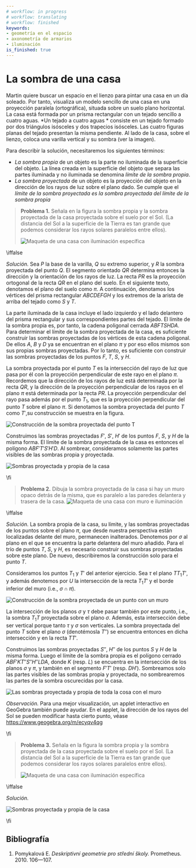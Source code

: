 ```yaml
---
# workflow: in progress
# workflow: translating
# workflow: finished
keywords:
- geometría en el espacio
- axonometría de armarios
- iluminación
is_finished: true
---
```


# La sombra de una casa

Martin quiere buscar un espacio en el lienzo para pintar una casa en un día soleado. Por tanto, visualiza un modelo sencillo de una casa en una proyección paralela (ortográfica), situada sobre un suelo plano horizontal. La casa está formada por un prisma rectangular con un tejado sencillo a cuatro aguas. 
*Un tejado a cuatro aguas * consiste en un tejado formado por dos triángulos isósceles y dos trapecios isósceles. Las cuatro figuras planas del tejado presentan la misma pendiente. Al lado de la casa, sobre el lienzo, coloca una varilla vertical y su sombra (ver la imagen).

Para describir la solución, necesitaremos los siguientes términos:

* *La sombra propia* de un objeto es la parte no iluminada de la superficie del objeto. La línea creada en la superficie del objeto que separa las partes iluminada y no iluminada se denomina *límite de la sombra propia*.
* *La sombra proyectada* de un objeto es la proyección del objeto en la dirección de los rayos de luz sobre el plano dado. Se cumple que el  *límite de la sombra proyectada es la sombra proyectada del límite de la sombra propia*

>**Problema 1.** Señala en la figura la sombra propia y la sombra proyectada de la casa proyectada sobre el suelo por el Sol. (La distancia del Sol a la superficie de la Tierra es tan grande que podemos considerar los rayos solares paralelos entre ellos).
>
>![Maqueta de una casa con iluminación específica](math4you_00017_zadani_a.jpg)

\iffalse

*Solución.* Sea $P$ la base de la varilla, $Q$ su extremo superior, y $R$ la sombra proyectada del punto $Q$.
El segmento orientado $QR$ determina entonces la dirección y la orientación de los rayos de luz. La recta $PR$ es la proyección ortogonal de la recta $QR$ en el plano del suelo. En el siguiente texto, denotamos el plano del suelo como $\pi$. A continuación, denotamos los vértices del prisma rectangular $ABCDEFGH$ y los extremos de la arista de arriba del tejado como $S$ y $T$.

La parte iluminada de la casa incluye el lado izquierdo y el lado delantero del prisma rectangular y sus correspondientes partes del tejado. El límite de la sombra propia es, por tanto, la cadena poligonal cerrada $ABFTSHDA$.
Para determinar el límite de la sombra proyectada de la casa, es suficiente construir las sombras proyectadas de los vértices de esta cadena poligonal. De ellos $A$, $B$ y $D$ ya se encuentran en el plano $\pi$
y por eso ellos mismos son sus propias sombras proyectadas. Por lo tanto, es suficiente con construir las sombras proyectadas de los puntos $F$, $T$, $S$, y $H$.

La sombra proyectada por el punto $T$ es la intersección del rayo de luz que pasa por él con la proyección perpendicular de este rayo en el plano $\pi$. Recordemos que la dirección de los rayos de luz está determinada por la recta $QR$, y la dirección de la proyección perpendicular de los rayos en el plano $\pi$ está determinada por la recta $PR$.
La proyección perpendicular del rayo pasa además por el punto $T_1$,
que es la proyección perpendicular del punto $T$ sobre el plano $\pi$.
Si denotamos la sombra proyectada del punto $T$ como $T'$,su construcción se muestra en la figura.

![Construcción de la sombra proyectada del punto $T$](math4you_00017_reseni_a1.jpg)

Construimos las sombras proyectadas $F'$, $S'$, $H'$ de los puntos  $F$, $S$,
y $H$ de la misma forma.
El límite de la sombra proyectada de la casa es entonces el polígono $ABF'T'S'H'D$. 
Al sombrear, consideramos solamente las partes visibles de las sombras propia y proyectada.

![Sombras proyectada y propia de la casa](math4you_00017_reseni_a2.jpg)

\fi

> **Problema 2.** Dibuja la sombra proyectada de la casa si hay un muro opaco detrás de la misma, que es paralelo a las paredes delantera y trasera de la casa.
  ![Maqueta de una casa con muro e iluminación](math4you_00017_zadani_b.jpg)

\iffalse

*Solución.* La sombra propia de la casa, su límite, y las sombras proyectadas de los puntos sobre el plano $\pi$, que desde nuestra perspectiva están localizadas delante del muro, permanecen inalterados. Denotemos por $\sigma$
al plano en el que se encuentra la parte delantera del muro añadido. Para el trío de puntos $T$, $S$, y $H$, es necesario construir sus sombras proyectadas sobre este plano. De nuevo, describiremos la construcción solo para el punto $T$.

Consideramos los puntos $T_1$ y $T'$ del anterior ejercicio. Sea $\tau$ el plano $TT_1T'$, y además denotemos por $U$ la intersección de la recta $T_1T'$ 
y el borde inferior del muro (i.e., $\sigma\cap\pi$).

![Construcción de la sombra proyectada de un punto con un muro](math4you_00017_reseni_b1.jpg)

La intersección de los planos $\sigma$ y $\tau$ debe pasar también por este punto, i.e., la sombra $T_1T$ proyectada sobre el plano $\sigma$.
Además, esta intersección debe ser vertical porque tanto $\tau$ y
$\sigma$ son verticales.
La sombra proyectada del punto $T$ sobre el plano $\sigma$ (denotémosla $T''$)
se encuentra entonces en dicha intersección y en la recta $TT'$.

Construimos las sombras proyectadas $S''$, $H''$ de los puntos $S$ y $H$
de la misma forma. Luego el límite de la sombra propia es el polígono cerrado $ABF'KT''S''H''LDA$, donde $K$ (resp. $L$) se encuentra en la intersección de los planos $\sigma$ y $\pi$, y también en el segmento $F'T'$ (resp. $DH'$).  Sombreamos solo las partes visibles de las sombras propia y proyectada, no sombrearemos las partes de la sombra oscurecidas por la casa.

![Las sombras proyectada y propia de toda la cosa con el muro](math4you_00017_reseni_b2.jpg)

*Observación.* Para una mejor visualización, un applet interactivo en GeoGebra también puede ayudar.  En el applet, la dirección de los rayos del Sol se pueden modificar hasta cierto punto, véase https://www.geogebra.org/m/ecyqv4qg

\fi

>**Problema 3.** Señala en la figura la sombra propia y la sombra proyectada de la casa proyectada sobre el suelo por el Sol. (La distancia del Sol a la superficie de la Tierra es tan grande que podemos considerar los rayos solares paralelos entre ellos).
>
>![Maqueta de una casa con iluminación específica](00017_obr7.jpg)

\iffalse

*Solución.*

![Sombras proyectada y propia de la casa](00017_obr8.jpg)

\fi

## Bibliografía

1. Pomykalová E. *Deskriptivní geometrie pro střední školy.* Prometheus. 2010. 106—107.

